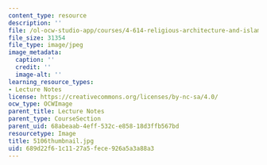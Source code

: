 ```yaml
---
content_type: resource
description: ''
file: /ol-ocw-studio-app/courses/4-614-religious-architecture-and-islamic-cultures-fall-2002/689d22f61c1127a5fece926a5a3a88a3_5106thumbnail.jpg
file_size: 31354
file_type: image/jpeg
image_metadata:
  caption: ''
  credit: ''
  image-alt: ''
learning_resource_types:
- Lecture Notes
license: https://creativecommons.org/licenses/by-nc-sa/4.0/
ocw_type: OCWImage
parent_title: Lecture Notes
parent_type: CourseSection
parent_uid: 68abeaab-4eff-532c-e858-18d3ffb567bd
resourcetype: Image
title: 5106thumbnail.jpg
uid: 689d22f6-1c11-27a5-fece-926a5a3a88a3
---
```

